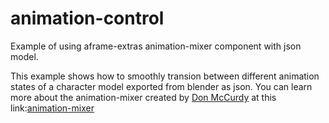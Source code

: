 # animation-control
Example of using aframe-extras animation-mixer component with json model.

This example shows how to smoothly transion between different animation states of a character model exported from blender as json.
You can learn more about the animation-mixer created by [Don McCurdy](https://github.com/donmccurdy) at this link:[animation-mixer](https://github.com/donmccurdy/aframe-extras/blob/master/src/loaders/README.md)

